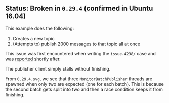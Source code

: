 ## Status: Broken in `0.29.4` (confirmed in Ubuntu 16.04)

This example does the following:

1. Creates a new topic
1. (Attempts to) publish 2000 messages to that topic all at once

This issue was first encountered when writing the `issue-4238/` case
and was [reported][1] shortly after.

The publisher client simply stalls without finishing.

From `0.29.4.svg`, we see that three `MonitorBatchPublisher` threads are
spawned when only two are expected (one for each batch). This is because
the second batch gets split into two and then a race condition keeps it
from finishing.

[1]: https://github.com/GoogleCloudPlatform/google-cloud-python/issues/4575
